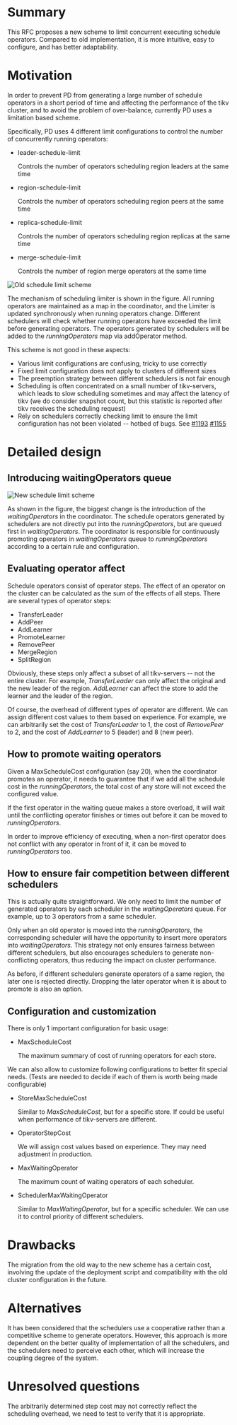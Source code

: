 # Summary

This RFC proposes a new scheme to limit concurrent executing schedule operators. Compared to old implementation, it is more intuitive, easy to configure, and has better adaptability.

# Motivation

In order to prevent PD from generating a large number of schedule operators in a short period of time and affecting the performance of the tikv cluster, and to avoid the problem of over-balance, currently PD uses a limitation based scheme.

Specifically, PD uses 4 different limit configurations to control the number of concurrently running operators:

* leader-schedule-limit

    Controls the number of operators scheduling region leaders at the same time

* region-schedule-limit

    Controls the number of operators scheduling region peers at the same time

* replica-schedule-limit

    Controls the number of operators scheduling region replicas at the same time

* merge-schedule-limit

    Controls the number of region merge operators at the same time

![Old schedule limit scheme](../media/schedule-limit-old.png)

The mechanism of scheduling limiter is shown in the figure. All running operators are maintained as a map in the coordinator, and the Limiter is updated synchronously when running operators change. Different schedulers will check whether running operators have exceeded the limit before generating operators. The operators generated by schedulers will be added to the _runningOperators_ map via addOperator method.

This scheme is not good in these aspects:
* Various limit configurations are confusing, tricky to use correctly
* Fixed limit configuration does not apply to clusters of different sizes
* The preemption strategy between different schedulers is not fair enough
* Scheduling is often concentrated on a small number of tikv-servers, which leads to slow scheduling sometimes and may affect the latency of tikv (we do consider snapshot count, but this statistic is reported after tikv receives the scheduling request)
* Rely on schedulers correctly checking limit to ensure the limit configuration has not been violated -- hotbed of bugs. See [#1193](https://github.com/pingcap/pd/pull/1193) [#1155](https://github.com/pingcap/pd/pull/1155)

# Detailed design

## Introducing waitingOperators queue

![New schedule limit scheme](../media/schedule-limit-new.png)

As shown in the figure, the biggest change is the introduction of the _waitingOperators_ in the coordinator. The schedule operators generated by schedulers are not directly put into the _runningOperators_, but are queued first in _waitingOperators_. The coordinator is responsible for continuously promoting operators in _waitingOperators_ queue to _runningOperators_ according to a certain rule and configuration.

## Evaluating operator affect

Schedule operators consist of operator steps. The effect of an operator on the cluster can be calculated as the sum of the effects of all steps. There are several types of operator steps:

* TransferLeader
* AddPeer
* AddLearner
* PromoteLearner
* RemovePeer
* MergeRegion
* SplitRegion

Obviously, these steps only affect a subset of all tikv-servers -- not the entire cluster. For example, _TransferLeader_ can only affect the original and the new leader of the region. _AddLearner_ can affect the store to add the learner and the leader of the region.

Of course, the overhead of different types of operator are different. We can assign different cost values to them based on experience. For example, we can arbitrarily set the cost of _TransferLeader_ to 1, the cost of _RemovePeer_ to 2, and the cost of _AddLearner_ to 5 (leader) and 8 (new peer).

## How to promote waiting operators

Given a MaxScheduleCost configuration (say 20), when the coordinator promotes an operator, it needs to guarantee that if we add all the schedule cost in the _runningOperators_, the total cost of any store will not exceed the configured value.

If the first operator in the waiting queue makes a store overload, it will wait until the conflicting operator finishes or times out before it can be moved to  _runningOperators_.

In order to improve efficiency of executing, when a non-first operator does not conflict with any operator in front of it, it can be moved to _runningOperators_ too.

## How to ensure fair competition between different schedulers

This is actually quite straightforward. We only need to limit the number of generated operators by each scheduler in the _waitingOperators_ queue. For example, up to 3 operators from a same scheduler.

Only when an old operator is moved into the _runningOperators_, the corresponding scheduler will have the opportunity to insert more operators into _waitingOperators_. This strategy not only ensures fairness between different schedulers, but also encourages schedulers to generate non-conflicting operators, thus reducing the impact on cluster performance.

As before, if different schedulers generate operators of a same region, the later one is rejected directly. Dropping the later operator when it is about to promote is also an option. 

## Configuration and customization

There is only 1 important configuration for basic usage:

* MaxScheduleCost

    The maximum summary of cost of running operators for each store. 

We can also allow to customize following configurations to better fit special needs. (Tests are needed to decide if each of them is worth being made configurable)

* StoreMaxScheduleCost

    Similar to _MaxScheduleCost_, but for a specific store. If could be useful when performance of tikv-servers are different.

* OperatorStepCost
    
    We will assign cost values based on experience. They may need adjustment in production.

* MaxWaitingOperator

    The maximum count of waiting operators of each scheduler.

* SchedulerMaxWaitingOperator

    Similar to _MaxWaitingOperator_, but for a specific scheduler. We can use it to control priority of different schedulers.

# Drawbacks

The migration from the old way to the new scheme has a certain cost, involving the update of the deployment script and compatibility with the old cluster configuration in the future.

# Alternatives

It has been considered that the schedulers use a cooperative rather than a competitive scheme to generate operators. However, this approach is more dependent on the better quality of implementation of all the schedulers, and the schedulers need to perceive each other, which will increase the coupling degree of the system.

# Unresolved questions

The arbitrarily determined step cost may not correctly reflect the scheduling overhead, we need to test to verify that it is appropriate.

